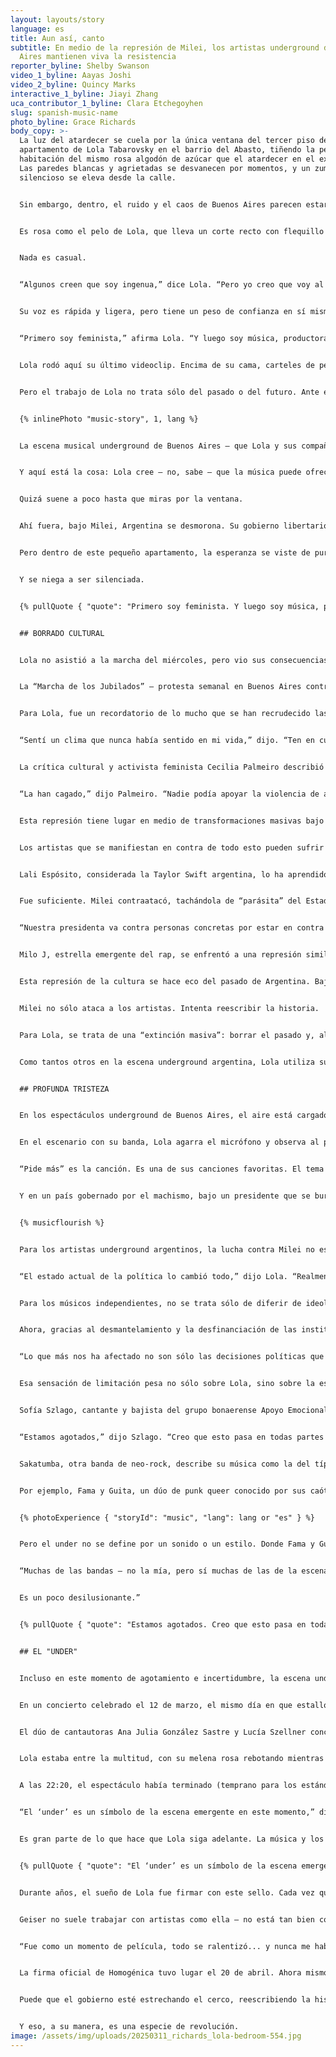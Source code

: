 ```yaml
---
layout: layouts/story
language: es
title: Aun así, canto
subtitle: En medio de la represión de Milei, los artistas underground de Buenos
  Aires mantienen viva la resistencia
reporter_byline: Shelby Swanson
video_1_byline: Aayas Joshi
video_2_byline: Quincy Marks
interactive_1_byline: Jiayi Zhang
uca_contributor_1_byline: Clara Etchegoyhen
slug: spanish-music-name
photo_byline: Grace Richards
body_copy: >-
  La luz del atardecer se cuela por la única ventana del tercer piso del
  apartamento de Lola Tabarovsky en el barrio del Abasto, tiñendo la pequeña
  habitación del mismo rosa algodón de azúcar que el atardecer en el exterior.
  Las paredes blancas y agrietadas se desvanecen por momentos, y un zumbido
  silencioso se eleva desde la calle. 


  Sin embargo, dentro, el ruido y el caos de Buenos Aires parecen estar muy lejos. Su apartamento es un mundo en sí mismo. Y es rosa.


  Es rosa como el pelo de Lola, que lleva un corte recto con flequillo desigual. Sus zapatillas Converse rosas están en una estantería cercana. Su guitarra, que toca como vocalista de su grupo de pop Homogénica, también es rosa y está llena de pegatinas de mariposas.


  Nada es casual.


  “Algunos creen que soy ingenua,” dice Lola. “Pero yo creo que voy al grano.”


  Su voz es rápida y ligera, pero tiene un peso de confianza en sí misma, como si estuviera a medio camino entre contarte un secreto y empezar una revolución. Mira a Celeste Nanfaro, su directora creativa y mejor amiga, que asiente con la cabeza mientras Lola rebusca en una estantería abarrotada de ropa. Hay un vestido rojo de lentejuelas que brilla como una bola de discoteca, una cazadora de cuero de los años 80 agrietada por el paso del tiempo y heredada de su abuelo. Y una camisa de tul rosa, delicada pero desafiante.


  “Primero soy feminista,” afirma Lola. “Y luego soy música, productora, estudiante, mujer... cualquiera de esas cosas. Creo que pongo un sello feminista en todo lo que hago.”


  Lola rodó aquí su último videoclip. Encima de su cama, carteles de películas de los 80 — *Footloose* y *The Breakfast Club* — han sido retocados con Photoshop para incluir los nombres de canciones que su banda aún no ha publicado. Pequeños huevos de Pascua para los fans. El apartamento es un collage de pasados prestados y futuros imaginados, cuidadosamente dispuestos como el lienzo de un artista.


  Pero el trabajo de Lola no trata sólo del pasado o del futuro. Ante el creciente autoritarismo de la Argentina del Presidente Javier Milei, Lola y otros artistas canalizan sus frustraciones en la música.


  {% inlinePhoto "music-story", 1, lang %}


  La escena musical underground de Buenos Aires — que Lola y sus compañeros llaman “el under” — no es un movimiento masivo y comercial. Es rebelde, antiestablishment y local. No se trata de bandas que llenan estadios, sino de grupos de jóvenes adultos que prosperan en locales íntimos, pequeños clubes y bares de mala muerte donde pueden crear una base de seguidores “boca a boca.” Puede que su alcance no sea masivo, pero su influencia en la cultura local — proporcionando música auténtica y sin filtros que habla directamente de las luchas y frustraciones de hoy en día — es innegable.


  Y aquí está la cosa: Lola cree — no, sabe — que la música puede ofrecer una vía de escape. Que una guitarra rosa, una camisa de tul y un estribillo pop que se puede corear a gritos pueden ser reafirmantes y catárticos a partes iguales.


  Quizá suene a poco hasta que miras por la ventana.


  Ahí fuera, bajo Milei, Argentina se desmorona. Su gobierno libertario ha destripado los programas sociales. Ha recortado drásticamente las subvenciones a la vivienda, la educación y el transporte. Está tomando medidas enérgicas contra los derechos de los artistas. En las calles de Buenos Aires, las protestas se enfrentan ahora a violentas medidas represivas.


  Pero dentro de este pequeño apartamento, la esperanza se viste de purpurina y tacones altos.


  Y se niega a ser silenciada.


  {% pullQuote { "quote": "Primero soy feminista. Y luego soy música, productora, estudiante, mujer... cualquiera de esas cosas. Creo que pongo un sello feminista en todo lo que hago.", "attribution": "Lola Tabarovsky", "role": "Música" } %}


  ## BORRADO CULTURAL


  Lola no asistió a la marcha del miércoles, pero vio sus consecuencias. Vive a una manzana del Congreso y, mientras volvía a casa, fue testigo de todo: contenedores en llamas, gente corriendo y pánico en el aire.


  La “Marcha de los Jubilados” — protesta semanal en Buenos Aires contra las medidas de austeridad respaldadas por Milei — se tornó violenta el 12 de marzo. La policía argentina respondió con gases lacrimógenos, balas de goma y cañones de agua. La represión, condenada por la Comisión Interamericana de Derechos Humanos, causó 20 heridos. Una mujer de 87 años sufrió traumatismo craneoencefálico. El fotoperiodista Pablo Grillo resultó gravemente herido y fue hospitalizado tras ser alcanzado por un bote de gas lacrimógeno.


  Para Lola, fue un recordatorio de lo mucho que se han recrudecido las cosas bajo el mandato de Milei.


  “Sentí un clima que nunca había sentido en mi vida,” dijo. “Ten en cuenta que soy una persona que ha ido a marchas desde que tenía 12 años. Es la primera vez que me sentí realmente mal y asustada.”


  La crítica cultural y activista feminista Cecilia Palmeiro describió la violencia como un posible punto de ruptura.


  “La han cagado,” dijo Palmeiro. “Nadie podía apoyar la violencia de ayer. Hay que ser muy cobarde para atacar a gente que apenas puede andar.”


  Esta represión tiene lugar en medio de transformaciones masivas bajo Milei. Sus medidas de austeridad han estabilizado la inflación, pero han sumido a millones de personas en el desempleo y la pobreza. Su gobierno ha atacado a los movimientos sociales, desestimado los derechos del colectivo LGBTQ+ y desmantelado las protecciones contra la violencia de género.


  Los artistas que se manifiestan en contra de todo esto pueden sufrir consecuencias.


  Lali Espósito, considerada la Taylor Swift argentina, lo ha aprendido de primera mano. Feminista y aliada del colectivo LGBTQ+, Espósito nunca ha sido la crítica más ruidosa de Milei. Tras su victoria en las primarias de agosto de 2023, tuiteó: “Qué peligroso, qué triste.”


  Fue suficiente. Milei contraatacó, tachándola de “parásita” del Estado.


  “Nuestra presidenta va contra personas concretas por estar en contra del Gobierno,” dijo Lola, "y lo que pasa es que esta gente ni siquiera está tan en contra del Gobierno. No es que Lali sea la mayor feminista queer... es literalmente sólo una chica.”


  Milo J, estrella emergente del rap, se enfrentó a una represión similar. Cuando planeó un concierto en el antiguo centro de tortura de la junta militar argentina de los años 80, el gobierno de Milei lo impidió, provocando indignación y acusaciones de censura.


  Esta represión de la cultura se hace eco del pasado de Argentina. Bajo la junta militar (1976-1983), los artistas fueron censurados, exiliados o desaparecieron. En la actualidad, el gobierno de Milei practica una forma similar de supresión, restando importancia a las violaciones de los derechos humanos de aquella época. Milei ha recortado la financiación del Banco Nacional de Datos Genéticos, que identifica los restos de las víctimas de la dictadura militar, y ha cerrado la unidad de investigación de desapariciones forzadas de la Comisión Nacional de Identidad.


  Milei no sólo ataca a los artistas. Intenta reescribir la historia.


  Para Lola, se trata de una “extinción masiva”: borrar el pasado y, al mismo tiempo, el poder de los artistas para documentar el presente.


  Como tantos otros en la escena underground argentina, Lola utiliza su música para preservar lo que el gobierno intenta borrar.


  ## PROFUNDA TRISTEZA


  En los espectáculos underground de Buenos Aires, el aire está cargado de humo, sudor y algo más difícil de definir: algo eléctrico. Puede que el gobierno esté tomando medidas enérgicas contra la disidencia pública, pero en estos estrechos locales de “bricolaje,” la resistencia es más fuerte que nunca.


  En el escenario con su banda, Lola agarra el micrófono y observa al público, un mar de caras jóvenes que animan y extienden los brazos.


  “Pide más” es la canción. Es una de sus canciones favoritas. El tema trata de las citas con hombres en el mundo de la música. Pero, en realidad, trata de la arrogancia masculina, esa que lo impregna todo, desde una fiesta en casa hasta los salones del poder. Al final de la canción, Lola se tira al suelo. Grita. El público también grita. Lola ni siquiera se oye a sí misma.


  Y en un país gobernado por el machismo, bajo un presidente que se burla del feminismo, ese tipo de liberación parece radical.


  {% musicflourish %}


  Para los artistas underground argentinos, la lucha contra Milei no es abstracta, aunque su arte lo sea. Sus políticas han afectado directamente a las artes. En marzo, su administración desreguló el cobro de derechos de autor a través de sociedades de gestión colectiva que apoyan a los artistas con pensiones, ayuda financiera y servicios legales. En agosto, eliminó los derechos de autor de la música en espacios privados como hoteles y fiestas, una medida que, según los críticos, recorta una fuente de ingresos vital para los artistas.


  “El estado actual de la política lo cambió todo,” dijo Lola. “Realmente lo cambió todo.”


  Para los músicos independientes, no se trata sólo de diferir de ideología política: es una cuestión de supervivencia. Antes, los artistas en apuros podían solicitar subvenciones al Fondo Nacional de las Artes o al Ministerio de Cultura, explica Lola.


  Ahora, gracias al desmantelamiento y la desfinanciación de las instituciones culturales públicas por parte de Milei, esos salvavidas no existen.


  “Lo que más nos ha afectado no son sólo las decisiones políticas que ha tomado Milei, sino también que nos afecta la crisis \[económica] como a todo el mundo -como a un profesor, como a todo el mundo- y no tenemos dinero,” dijo Lola. "Y las bandas no pueden hacer nada. Las bandas no pueden planear crear un álbum, montar un gran espectáculo ni hacer nada porque, literalmente, no pueden permitírselo.”


  Esa sensación de limitación pesa no sólo sobre Lola, sino sobre la escena en su conjunto, y muchos músicos underground canalizan su frustración en sus letras.


  Sofía Szlago, cantante y bajista del grupo bonaerense Apoyo Emocional, afirma que la política está afectando a los jóvenes argentinos “muchísimo, incluso emocionalmente.”


  “Estamos agotados,” dijo Szlago. “Creo que esto pasa en todas partes del mundo, pero en Argentina creo que es la primera vez que lo vivimos con una tristeza tan profunda.”


  Sakatumba, otra banda de neo-rock, describe su música como la del típico joven argentino de 23 años, arruinado y preocupado por el futuro. Buenos Vampiros, de Mar del Plata, que debutará este año en Europa, explora la tensión entre la luz y la oscuridad tanto en su sonido como en sus temas. Su canción “Desmotivada” capta los sentimientos de los jóvenes “desmotivados, tristes y aburridos.” 


  Por ejemplo, Fama y Guita, un dúo de punk queer conocido por sus caóticos directos, su humor mordaz y sus mezclas de géneros que van de la cumbia al hard bass. Descritos como una banda y una fiesta a la vez, sus canciones — como la ferozmente satírica ¡Yankees de Mierda! — se burlan del neoliberalismo y la pretensión cultural con un guiño y un grito. 


  {% photoExperience { "storyId": "music", "lang": lang or "es" } %}


  Pero el under no se define por un sonido o un estilo. Donde Fama y Guita optan por la ironía y el volumen, Lola se inclina por la vulnerabilidad y el brillo.


  “Muchas de las bandas — no la mía, pero sí muchas de las de la escena under — on bastante pesimistas,” dijo Lola. "Sus letras tienden a reflejar eso.... Creo que lo peor y más brutal del gobierno de Milei con respecto a la música no es la censura de Lali. Es cómo nos han dejado tan pobres y luchadores que ni siquiera podemos hacer música.


  Es un poco desilusionante.”


  {% pullQuote { "quote": "Estamos agotados. Creo que esto pasa en todas partes del mundo, pero en Argentina creo que es la primera vez que lo vivimos con una tristeza tan profunda", "attribution": "Sofía Szlago", "role": "Música" } %}


  ## EL "UNDER"


  Incluso en este momento de agotamiento e incertidumbre, la escena underground de Buenos Aires se niega a desvanecerse.


  En un concierto celebrado el 12 de marzo, el mismo día en que estalló la violencia en una protesta pacífica, el Strummer Bar vibró con el movimiento. Más allá de las puertas metálicas adornadas con pegatinas, en un callejón sin pretensiones, las voces se alzaron en un coro colectivo y desafiante. Kill Flora subió al escenario y su música osciló entre melodías suaves y cadenciosas y una energía cruda y abrasiva.


  El dúo de cantautoras Ana Julia González Sastre y Lucía Szellner concibieron el grupo como una forma de catarsis. Algunas de sus canciones son melancólicas y oníricas, subrayadas por un sentimiento de desilusión. Otras son deliberadamente absurdas, y esgrimen la sexualidad femenina como un instrumento contundente destinado tanto a provocar como a divertir. Su canción “Pussy Pancake” — la frase se repite no menos de 20 veces en menos de tres minutos — es un himno a la liberación sexual. Aquella noche, en el Strummer Bar, provocó un frenesí de moshing, headbanging y risas entre jóvenes de ambos sexos.


  Lola estaba entre la multitud, con su melena rosa rebotando mientras bailaba y cantaba. Esa noche no estaba en el escenario, pero no tenía por qué. La música, el movimiento, es más grande que cualquier persona.


  A las 22:20, el espectáculo había terminado (temprano para los estándares de Buenos Aires) y los fans salieron a la húmeda noche, intercambiando cigarrillos y planeando su próximo movimiento. Santino Isnardes, de 17 años, y sus amigos, que acababan de dominar el mosh pit, hablaron del impacto de artistas y espacios como éste.


  “El ‘under’ es un símbolo de la escena emergente en este momento,” dijo Isnardes. "La idea principal es decir lo que está pasando. Decir lo que quieres decir, lo que necesitas decir. Creo que el underground es muy importante ahora mismo... es la voz de mucha gente joven.”


  Es gran parte de lo que hace que Lola siga adelante. La música y los fans, por supuesto, pero también su reciente fichaje por el sello Geiser.


  {% pullQuote { "quote": "El ‘under’ es un símbolo de la escena emergente en este momento. La idea principal es decir lo que está pasando. Decir lo que quieres decir, lo que necesitas decir. Creo que el underground es muy importante ahora mismo... es la voz de mucha gente joven.", "attribution": "Santino Isnardes", "role": "Melómano" } %}


  Durante años, el sueño de Lola fue firmar con este sello. Cada vez que veía una estrella fugaz o soplaba las velas de su cumpleaños, lo deseaba.


  Geiser no suele trabajar con artistas como ella — no está tan bien conectada y no encaja en su sonido típico — pero la red de contactos de Lola dio sus frutos. Todo surgió durante un gran espectáculo en febrero, al que asistió el equipo de Geiser.


  “Fue como un momento de película, todo se ralentizó... y nunca me había sentido tan presente,” dice de aquella actuación. “Todo estaba donde tenía que estar.”


  La firma oficial de Homogénica tuvo lugar el 20 de abril. Ahora mismo están colaborando con Geiser en su próximo álbum.


  Puede que el gobierno esté estrechando el cerco, reescribiendo la historia y silenciando la disidencia. Pero en los clubes clandestinos, en las paredes pintadas de rosa del tercer piso de Lola y en un coro de voces que gritan letras al vacío, algo más está tomando forma: un registro del presente y un proyecto para el futuro.


  Y eso, a su manera, es una especie de revolución.
image: /assets/img/uploads/20250311_richards_lola-bedroom-554.jpg
---
```

